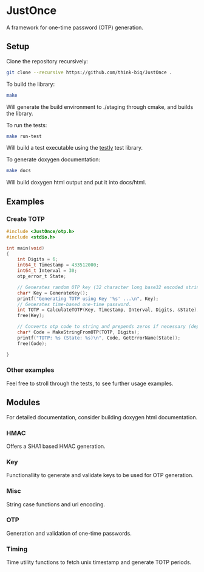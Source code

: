 # JustOnce

A framework for one-time password (OTP) generation.

## Setup

Clone the repository recursively:

```bash
git clone --recursive https://github.com/think-biq/JustOnce .
```

To build the library:

```bash
make
```

Will generate the build environment to ./staging through cmake, and builds the
library.

To run the tests:

```bash
make run-test
```

Will build a test executable using the [testly](https://github.com/think-biq/testly) test library.

To generate doxygen documentation:

```bash
make docs
```

Will build doxygen html output and put it into docs/html.

## Examples

### Create TOTP

```c
#include <JustOnce/otp.h>
#include <stdio.h>

int main(void)
{
	int Digits = 6;
	int64_t Timestamp = 433512000;
	int64_t Interval = 30;	
	otp_error_t State;

	// Generates random OTP key (32 character long base32 encoded string).
	char* Key = GenerateKey();
	printf("Generating TOTP using Key '%s' ...\n", Key);
	// Generates time-based one-time password.
	int TOTP = CalculateTOTP(Key, Timestamp, Interval, Digits, &State);
	free(Key);

	// Converts otp code to string and prepends zeros if necessary (depending on digit count).
	char* Code = MakeStringFromOTP(TOTP, Digits);
	printf("TOTP: %s (State: %s)\n", Code, GetErrorName(State));
	free(Code);

}
```

### Other examples

Feel free to stroll through the tests, to see further usage examples.

## Modules

For detailed documentation, consider building doxygen html documentation.

### HMAC

Offers a SHA1 based HMAC generation.

### Key

Functionallity to generate and validate keys to be used for OTP generation.

### Misc

String case functions and url encoding.

### OTP

Generation and validation of one-time passwords.

### Timing

Time utility functions to fetch unix timestamp and generate TOTP periods.